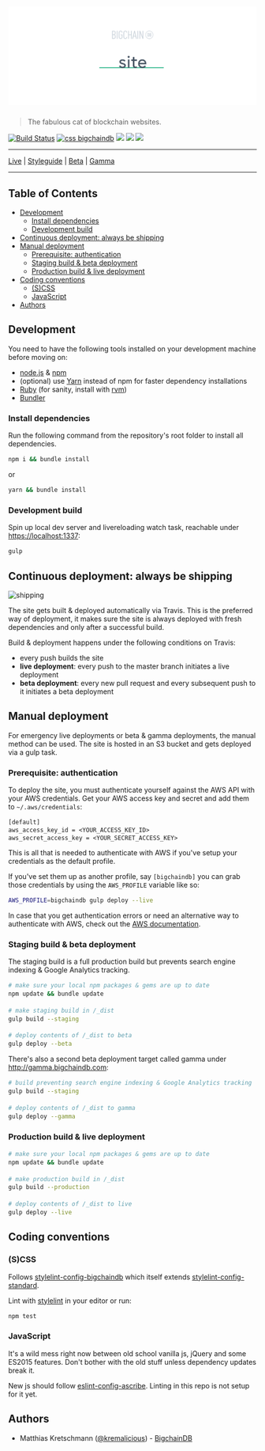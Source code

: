 # [![site](media/repo-banner@2x.png)](https://www.bigchaindb.com)

> The fabulous cat of blockchain websites.

[![Build Status](https://travis-ci.com/ascribe/bigchain-website.svg?token=3psqw6c8KMDqfdGQ2x6d&branch=master)](https://travis-ci.com/ascribe/bigchain-website)
[![css bigchaindb](https://img.shields.io/badge/css-bigchaindb-39BA91.svg)](https://github.com/bigchaindb/stylelint-config-bigchaindb)
<img src="http://forthebadge.com/images/badges/powered-by-electricity.svg" height="20"/>
<img src="http://forthebadge.com/images/badges/as-seen-on-tv.svg" height="20"/>
<img src="http://forthebadge.com/images/badges/uses-badges.svg" height="20"/>

---

[Live](https://www.bigchaindb.com) | [Styleguide](https://www.bigchaindb.com/styleguide/) | [Beta](http://beta.bigchaindb.com) | [Gamma](http://gamma.bigchaindb.com)

---

## Table of Contents

* [Development](#development)
    * [Install dependencies](#install-dependencies)
    * [Development build](#development-build)
* [Continuous deployment: always be shipping](#continuous-deployment-always-be-shipping)
* [Manual deployment](#manual-deployment)
    * [Prerequisite: authentication](#prerequisite-authentication)
    * [Staging build &amp; beta deployment](#staging-build--beta-deployment)
    * [Production build &amp; live deployment](#production-build--live-deployment)
* [Coding conventions](#coding-conventions)
    * [(S)CSS](#scss)
    * [JavaScript](#javascript)
* [Authors](#authors)

## Development

You need to have the following tools installed on your development machine before moving on:

- [node.js](http://nodejs.org/) & [npm](https://npmjs.org/)
- (optional) use [Yarn](https://yarnpkg.com) instead of npm for faster dependency installations
- [Ruby](https://www.ruby-lang.org) (for sanity, install with [rvm](https://rvm.io/))
- [Bundler](http://bundler.io/)

### Install dependencies

Run the following command from the repository's root folder to install all dependencies.

```bash
npm i && bundle install
```

or

```bash
yarn && bundle install
```

### Development build

Spin up local dev server and livereloading watch task, reachable under [https://localhost:1337](https://localhost:1337):

```bash
gulp
```

## Continuous deployment: always be shipping

![shipping](https://cloud.githubusercontent.com/assets/90316/26559768/e21e9724-44b1-11e7-90cf-6ef6ebb06d09.gif)

The site gets built & deployed automatically via Travis. This is the preferred way of deployment, it makes sure the site is always deployed with fresh dependencies and only after a successful build.

Build & deployment happens under the following conditions on Travis:

- every push builds the site
- **live deployment**: every push to the master branch initiates a live deployment
- **beta deployment**: every new pull request and every subsequent push to it initiates a beta deployment

## Manual deployment

For emergency live deployments or beta & gamma deployments, the manual method can be used. The site is hosted in an S3 bucket and gets deployed via a gulp task.

### Prerequisite: authentication

To deploy the site, you must authenticate yourself against the AWS API with your AWS credentials. Get your AWS access key and secret and add them to `~/.aws/credentials`:

```
[default]
aws_access_key_id = <YOUR_ACCESS_KEY_ID>
aws_secret_access_key = <YOUR_SECRET_ACCESS_KEY>
```

This is all that is needed to authenticate with AWS if you've setup your credentials as the default profile.

If you've set them up as another profile, say `[bigchaindb]` you can grab those credentials by using the `AWS_PROFILE` variable like so:

```bash
AWS_PROFILE=bigchaindb gulp deploy --live
```

In case that you get authentication errors or need an alternative way to authenticate with AWS, check out the [AWS documentation](http://docs.aws.amazon.com/AWSJavaScriptSDK/guide/node-configuring.html).

### Staging build & beta deployment

The staging build is a full production build but prevents search engine indexing & Google Analytics tracking.

```bash
# make sure your local npm packages & gems are up to date
npm update && bundle update

# make staging build in /_dist
gulp build --staging

# deploy contents of /_dist to beta
gulp deploy --beta
```

There's also a second beta deployment target called gamma under http://gamma.bigchaindb.com:

```bash
# build preventing search engine indexing & Google Analytics tracking
gulp build --staging

# deploy contents of /_dist to gamma
gulp deploy --gamma
```


### Production build & live deployment

```bash
# make sure your local npm packages & gems are up to date
npm update && bundle update

# make production build in /_dist
gulp build --production

# deploy contents of /_dist to live
gulp deploy --live
```

## Coding conventions

### (S)CSS

Follows [stylelint-config-bigchaindb](https://github.com/bigchaindb/stylelint-config-bigchaindb) which itself extends [stylelint-config-standard](https://github.com/stylelint/stylelint-config-standard).

Lint with [stylelint](https://stylelint.io) in your editor or run:

```bash
npm test
```

### JavaScript

It's a wild mess right now between old school vanilla js, jQuery and some ES2015 features. Don't bother with the old stuff unless dependency updates break it.

New js should follow [eslint-config-ascribe](https://github.com/ascribe/javascript). Linting in this repo is not setup for it yet.

## Authors

- Matthias Kretschmann ([@kremalicious](https://github.com/kremalicious)) - [BigchainDB](https://www.bigchaindb.com)
